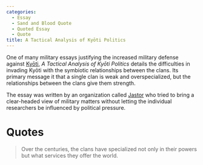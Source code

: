 ```yaml
---
categories:
  - Essay
  - Sand and Blood Quote
  - Quoted Essay
  - Quote
title: A Tactical Analysis of Kyōti Politics
---
```


One of many military essays justifying the increased military defense against [Kyōti](), *A Tactical Analysis of Kyōti Politics* details the difficulties in invading Kyōti with the symbiotic relationships between the clans. Its primary message it that a single clan is weak and overspecialized, but the relationships between the clans give them strength.

The essay was written by an organization called [Jastor]() who tried to bring a clear-headed view of military matters without letting the individual researchers be influenced by political pressure.

# Quotes

> Over the centuries, the clans have specialized not only in their powers but what services they offer the world.

